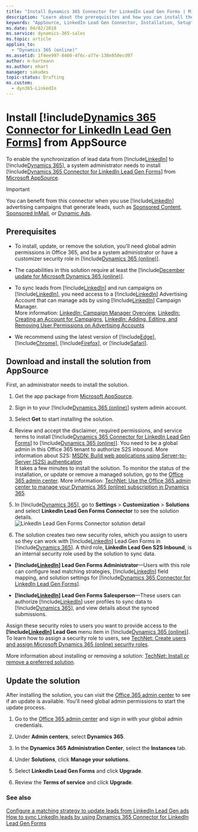 ```yaml
---
title: "Install Dynamics 365 Connector for LinkedIn Lead Gen Forms | Microsoft Docs"
description: "Learn about the prerequisites and how you can install the LinkedIn Connector for your Dynamics 365 (online) organization."
keywords: "AppSource, LinkedIn Lead Gen Connector, Installation, Setup"
ms.date: 04/02/2018
ms.service: dynamics-365-sales
ms.topic: article
applies_to:
  - "Dynamics 365 (online)"
ms.assetid: 1f4ee997-8460-4f6c-a77e-138e850ecd97
author: m-hartmann
ms.author: mhart
manager: sakudes
topic-status: Drafting
ms.custom:
  - dyn365-LinkedIn
---
```


# Install [!include[Dynamics 365 Connector for LinkedIn Lead Gen Forms](../includes/cc-linkedin-solution.md)] from AppSource

To enable the synchronization of lead data from [!include[LinkedIn](../includes/pn-linkedin.md)] to [!include[Dynamics 365](../includes/pn-crm-2016-shortest.md)], a system administrator needs to install [!include[Dynamics 365 Connector for LinkedIn Lead Gen Forms](../includes/cc-linkedin-solution.md)] from [Microsoft AppSource](https://go.microsoft.com/fwlink/p/?linkid=850928).

> [!IMPORTANT]
> You can benefit from this connector when you use [!include[LinkedIn](../includes/pn-linkedin.md)] advertising campaigns that generate leads, such as [Sponsored Content](https://business.linkedin.com/marketing-solutions/native-advertising/), [Sponsored InMail](https://business.linkedin.com/marketing-solutions/sponsored-inmail), or [Dynamic Ads](https://business.linkedin.com/marketing-solutions/dynamic-ads).

## Prerequisites

* To install, update, or remove the solution, you’ll need global admin permissions in Office 365, and be a system administrator or have a customizer security role in [!include[Dynamics 365 (online)](../includes/pn-crm-online-shortest.md)].

* The capabilities in this solution require at least the [!include[December update for Microsoft Dynamics 365 (online)](../includes/pn-crm-8-2-0-online.md)].

* To sync leads from [!include[LinkedIn](../includes/pn-linkedin.md)] and run campaigns on [!include[LinkedIn](../includes/pn-linkedin.md)], you need access to a [!include[LinkedIn](../includes/pn-linkedin.md)] Advertising Account that can manage ads by using [!include[LinkedIn](../includes/pn-linkedin.md)] Campaign Manager.    
More information: [LinkedIn: Campaign Manager Overview](https://www.linkedin.com/help/lms/answer/56969), [LinkedIn: Creating an Account for Campaigns](https://www.linkedin.com/help/lms/topics/8121/8122/5749), [LinkedIn: Adding, Editing, and Removing User Permissions on Advertising Accounts](https://www.linkedin.com/help/lms/answer/5753)

* We recommend using the latest version of [!include[Edge](../includes/pn-microsoft-edge.md)], [!include[Chrome](../includes/tn-google-chrome.md)], [!include[Firefox](../includes/tn-mozilla-firefox.md)], or [!include[Safari](../includes/tn-apple-safari.md)].

## Download and install the solution from AppSource

First, an administrator needs to install the solution.

1. Get the app package from [Microsoft AppSource](https://go.microsoft.com/fwlink/p/?linkid=850928).

2. Sign in to your [!include[Dynamics 365 (online)](../includes/pn-crm-online-shortest.md)] system admin account.

3. Select **Get** to start installing the solution.

4. Review and accept the disclaimer, required permissions, and service terms to install [!include[Dynamics 365 Connector for LinkedIn Lead Gen Forms](../includes/cc-linkedin-solution.md)] to [!include[Dynamics 365 (online)](../includes/pn-crm-online-shortest.md)]. You need to be a global admin in this Office 365 tenant to authorize S2S inbound. More information about S2S: [MSDN: Build web applications using Server-to-Server (S2S) authentication](https://msdn.microsoft.com/library/mt790168.aspx)  
It takes a few minutes to install the solution. To monitor the status of the installation, or update or remove a managed solution, go to the [Office 365 admin center](https://portal.office.com/).
More information: [TechNet: Use the Office 365 admin center to manage your Dynamics 365 (online) subscription in Dynamics 365](https://technet.microsoft.com/library/dn973004.aspx).

5. In [!include[Dynamics 365](../includes/pn-crm-2016-shortest.md)], go to **Settings** > **Customization** > **Solutions** and select **LinkedIn Lead Gen Forms Connector** to see the solution details.  
![LinkedIn Lead Gen Forms Connector solution detail](media/Solution-details.png "LinkedIn Lead Gen Forms Connector solution details")

6. The solution creates two new security roles, which you assign to users so they can work with [!include[LinkedIn](../includes/pn-linkedin.md)] Lead Gen Forms in [!include[Dynamics 365](../includes/pn-crm-2016-shortest.md)]. A third role, **LinkedIn Lead Gen S2S Inbound**, is an internal security role used by the solution to sync data.

* **[!include[LinkedIn](../includes/pn-linkedin.md)] Lead Gen Forms Administrator**&mdash;Users with this role can configure lead matching strategies, [!include[LinkedIn](../includes/pn-linkedin.md)] field mapping, and solution settings for [!include[Dynamics 365 Connector for LinkedIn Lead Gen Forms](../includes/cc-linkedin-solution.md)].

* **[!include[LinkedIn](../includes/pn-linkedin.md)] Lead Gen Forms Salesperson**&mdash;These users can authorize [!include[LinkedIn](../includes/pn-linkedin.md)] user profiles to sync data to [!include[Dynamics 365](../includes/pn-crm-2016-shortest.md)], and view details about the synced submissions.

Assign these security roles to users you want to provide access to the **[!include[LinkedIn](../includes/pn-linkedin.md)] Lead Gen** menu item in [!include[Dynamics 365 (online)](../includes/pn-crm-online-shortest.md)]. To learn how to assign a security role to users, see [TechNet: Create users and assign Microsoft Dynamics 365 (online) security roles](https://technet.microsoft.com/library/jj191623.aspx#BKMK_AssignSecurity).

More information about installing or removing a solution: [TechNet: Install or remove a preferred solution](https://technet.microsoft.com/library/dn878909.aspx).

## Update the solution

After installing the solution, you can visit the [Office 365 admin center](https://portal.office.com/) to see if an update is available. You'll need global admin permissions to start the update process.

1. Go to the [Office 365 admin center](https://portal.office.com/) and sign in with your global admin credentials.

2. Under **Admin centers**, select **Dynamics 365**. 

3. In the **Dynamics 365 Administration Center**, select the **Instances** tab.

4. Under **Solutions**, click **Manage your solutions**.

5. Select **LinkedIn Lead Gen Forms** and click **Upgrade**.

6. Review the **Terms of service** and click **Upgrade**.

### See also

[Configure a matching strategy to update leads from LinkedIn Lead Gen ads](configure-matching-strategy.md)  
[How to sync LinkedIn leads by using Dynamics 365 Connector for LinkedIn Lead Gen Forms](sync-linkedin-leads.md)
